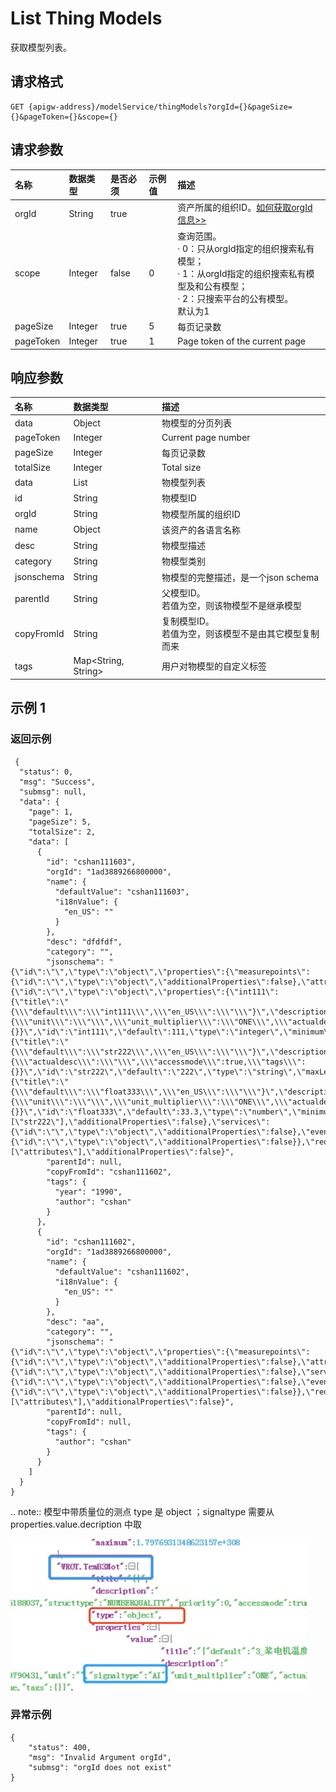 # List Thing Models

获取模型列表。

## 请求格式

```
GET {apigw-address}/modelService/thingModels?orgId={}&pageSize={}&pageToken={}&scope={}
```

## 请求参数

| **名称**  | **数据类型** | **是否必须** | **示例值** | **描述**                                                                                                                                                                                                                                          |
|:----------|:-------------|:-------------|:-----------------|:--------------------------------------------------------------------------------------------------------------------------------------------------------------------------------------------------------------------------------------------------|
| orgId     | String       | true         |                  | 资产所属的组织ID。[如何获取orgId信息>>](/docs/api/zh_CN/2.0.9/api_faqs#id-orgid-orgid)|
| scope     | Integer      | false        | 0                | 查询范围。 <br>· 0：只从orgId指定的组织搜索私有模型； <br>· 1：从orgId指定的组织搜索私有模型及和公有模型；<br>· 2：只搜索平台的公有模型。<br>默认为1|
| pageSize  | Integer      | true         | 5                | 每页记录数  |
| pageToken | Integer      | true         | 1                | Page token of the current page|



## 响应参数

| **名称**   | **数据类型**        | **描述**                                                                                 |
|:-----------|:--------------------|:-----------------------------------------------------------------------------------------|
| data       | Object              | 物模型的分页列表                                                               |
| pageToken  | Integer             | Current page number                                                                      |
| pageSize   | Integer             | 每页记录数           |
| totalSize  | Integer             | Total size                                                                               |
| data       | List<ThingModel>    | 物模型列表  |
| id         | String              | 物模型ID                                                                           |
| orgId      | String              | 物模型所属的组织ID                                        |
| name       | Object              | 该资产的各语言名称                                            |
| desc       | String              | 物模型描述 |
| category   | String              | 物模型类别                                                                    |
| jsonschema | String              | 物模型的完整描述，是一个json schema                            |
| parentId   | String              | 父模型ID。<br> 若值为空，则该物模型不是继承模型             |
| copyFromId | String              | 复制模型ID。<br> 若值为空，则该模型不是由其它模型复制而来 |
| tags       | Map<String, String> | 用户对物模型的自定义标签                                 |

## 示例 1

### 返回示例

```
 {
  "status": 0,
  "msg": "Success",
  "submsg": null,
  "data": {
    "page": 1,
    "pageSize": 5,
    "totalSize": 2,
    "data": [
      {
        "id": "cshan111603",
        "orgId": "1ad3889266800000",
        "name": {
          "defaultValue": "cshan111603",
          "i18nValue": {
            "en_US": ""
          }
        },
        "desc": "dfdfdf",
        "category": "",
        "jsonschema": "{\"id\":\"\",\"type\":\"object\",\"properties\":{\"measurepoints\":{\"id\":\"\",\"type\":\"object\",\"additionalProperties\":false},\"attributes\":{\"id\":\"\",\"type\":\"object\",\"properties\":{\"int111\":{\"title\":\"{\\\"default\\\":\\\"int111\\\",\\\"en_US\\\":\\\"\\\"}\",\"description\":\"{\\\"unit\\\":\\\"\\\",\\\"unit_multiplier\\\":\\\"ONE\\\",\\\"actualdesc\\\":\\\"\\\",\\\"numbertype\\\":\\\"INT\\\",\\\"accessmode\\\":true,\\\"tags\\\":{}}\",\"id\":\"int111\",\"default\":111,\"type\":\"integer\",\"minimum\":-2147483648,\"maximum\":2147483647},\"str222\":{\"title\":\"{\\\"default\\\":\\\"str222\\\",\\\"en_US\\\":\\\"\\\"}\",\"description\":\"{\\\"actualdesc\\\":\\\"\\\",\\\"accessmode\\\":true,\\\"tags\\\":{}}\",\"id\":\"str222\",\"default\":\"222\",\"type\":\"string\",\"maxLength\":1024},\"float333\":{\"title\":\"{\\\"default\\\":\\\"float333\\\",\\\"en_US\\\":\\\"\\\"}\",\"description\":\"{\\\"unit\\\":\\\"\\\",\\\"unit_multiplier\\\":\\\"ONE\\\",\\\"actualdesc\\\":\\\"\\\",\\\"numbertype\\\":\\\"FLOAT\\\",\\\"accessmode\\\":true,\\\"tags\\\":{}}\",\"id\":\"float333\",\"default\":33.3,\"type\":\"number\",\"minimum\":-3.4028235E38,\"maximum\":3.4028235E38}},\"required\":[\"str222\"],\"additionalProperties\":false},\"services\":{\"id\":\"\",\"type\":\"object\",\"additionalProperties\":false},\"events\":{\"id\":\"\",\"type\":\"object\",\"additionalProperties\":false}},\"required\":[\"attributes\"],\"additionalProperties\":false}",
        "parentId": null,
        "copyFromId": "cshan111602",
        "tags": {
          "year": "1990",
          "author": "cshan"
        }
      },
      {
        "id": "cshan111602",
        "orgId": "1ad3889266800000",
        "name": {
          "defaultValue": "cshan111602",
          "i18nValue": {
            "en_US": ""
          }
        },
        "desc": "aa",
        "category": "",
        "jsonschema": "{\"id\":\"\",\"type\":\"object\",\"properties\":{\"measurepoints\":{\"id\":\"\",\"type\":\"object\",\"additionalProperties\":false},\"attributes\":{\"id\":\"\",\"type\":\"object\",\"additionalProperties\":false},\"services\":{\"id\":\"\",\"type\":\"object\",\"additionalProperties\":false},\"events\":{\"id\":\"\",\"type\":\"object\",\"additionalProperties\":false}},\"required\":[\"attributes\"],\"additionalProperties\":false}",
        "parentId": null,
        "copyFromId": null,
        "tags": {
          "author": "cshan"
        }
      }
    ]
  }
}
```

.. note:: 模型中带质量位的测点 type 是 object  ；signaltype 需要从 properties.value.decription 中取

![](../media/properties_value_decriotion.png)

### 异常示例

```
{
    "status": 400,
    "msg": "Invalid Argument orgId",
    "submsg": "orgId does not exist"
}
```
